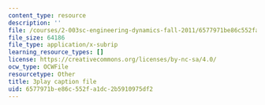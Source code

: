 ```yaml
---
content_type: resource
description: ''
file: /courses/2-003sc-engineering-dynamics-fall-2011/6577971be86c552fa1dc2b5910975df2_jROTMB142T0.vtt
file_size: 64186
file_type: application/x-subrip
learning_resource_types: []
license: https://creativecommons.org/licenses/by-nc-sa/4.0/
ocw_type: OCWFile
resourcetype: Other
title: 3play caption file
uid: 6577971b-e86c-552f-a1dc-2b5910975df2
---
```

